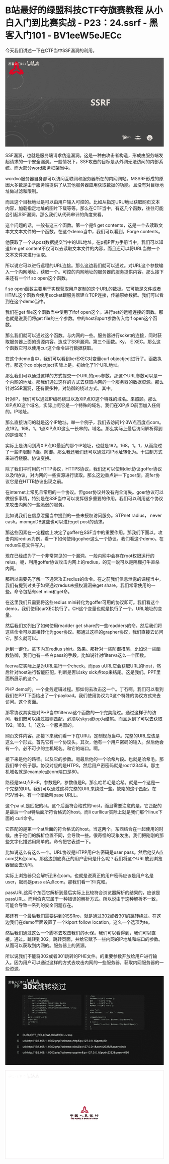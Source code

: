 # B站最好的绿盟科技CTF夺旗赛教程 从小白入门到比赛实战 - P23：24.ssrf - 黑客入门101 - BV1eeW5eJECc

今天我们讲述一下在CTF当中SSF漏洞的利用。

![](img/de0776456b20b26abe8cceb682ef26cb_1.png)

SSF漏洞，也就是服务端请求伪造漏洞。这是一种由攻击者构造，形成由服务端发起请求的一个安全漏洞。一般情况下，SSF攻击的目标是从外网无法访问的内部系统。而大部分word服务框架当中。

wordvo服务器自身都可以访问互联网和服务器所在的内网网站。MSSRF形成的原因大多数是由于服务端提供了从其他服务器应用获取数据的功能。且没有对目标地址做过滤和限制。

而且这个目标地址是可以由用户输入可控的。比如从指定URU地址获取网页文本内容，加载指定地址的图片下载等等。那么在CTF当中，有这几个函数，往往可能会引起SSF漏洞。那么我们从代码审计的角度来看。

这个问题的话，一般有这三个函数。第一个是fi get contents，这是一个去读取文本文文本文件的一个函数。在这个demo当中，我们可以看到。Forge contents。

他获取了一个从post数据提交当中的UIL地址。在p视P官方手册当中，我们可以知道fire get content不仅可以去读取文本文件的内容，而且还可以将URL当做一个文本文件来进行读取。

所以说它可以进行远程的URL连接。那么这边我们就可以通过。对URL这个参数输入一个内网地址，获取一个。可控的内网地址的服务器的服务提供内容。那么接下来还有一个if so open这个函数。

f so open函数主要用于实现获取用户定制的这个URL的数据。它可能是文件或者HTML这个函数会使用socket跟服务器建立TCP连接，传输原始数据。我们可以看到在这个demo当中。

我们在get file这个函数当中使用了ifof open这个。进行set的远程连接的函数。那也就是说我们将get file的三个参数。中的host和port参数传入给if open这个函数。

那么我们就可以通过这个函数。与内网的一些。服务器进行scket的连接，同时获取服务器上面的资源内容。造成了SSR漏洞。第三个函数。Ky， E XEC。那么这个函数它可以使用cur这个命令进行数据获取。

在这个demo当中，我们可以看到kerEXEC对变量curl objectject进行了。函数执行。那这个co objectject实际上是。初始化了1个URL地址。

那么我们可以通过这样的方式提交一个URL的pos参数。那这个URL参数可以是一个内网的地址。那我们通过这样的方式去获取内网的一个服务器的数据资源。那么针对SSR漏洞，还有很多种。对防御的绕过方式。其中。

针对IP，我们可以通过IP编码绕过以及XIP点IO这个特殊的域名。来照顾。那么XIP点IO这个域名，实际上呃它是一个特殊的域名。我们在XIP点IO前面加入任何的。IP地址。

那么直接访问的就是这个IP地址。举一个例子，我们去访问1个3W点百度点com。点192。168。1。1点XIP点IO这么一长串的。域名。那么实际上最后访问解析得到的是谁呢？

实际上是访问到离XIP点IO最近的那个IP地址，也就是192。168。1。1，从而绕过了一些IP限制IP绕。防御。那么我还我们还可以通过将IP地址转化为。十进制方式来进行绕股。协议变换。

除了我们平时用的HTTP协议，HTTPS协议，我们还可以使用dict协议goffer协议以及fi协议，对内网的一些资源进行读取。那么这边重点讲一下goer型。高fer协议它是在HTTB协议出现之前。

在internet上常见且常用的一个协议。但goer协议并没有完全消失。goer协议可以做很多事情，特别是在SSF当中可以发挥很多重要的作用。我们可以利用这个协议来攻击内网的一些脆弱的服务。

比如说我们在信息泄露当中提到的一些未授权访问服务。STPnet radius， never cash。momgoDB这些也可以进行get post的请求。

那这些因素在一定程度上决定了goffer在SSF当中的重要作用。那我们下面以。攻击内网redius为例，看一下如何使用gopher这么一个协议。我们看这个demo。在redus任意文件写入。

现在已经成为了一个非常常见的一个漏洞。一般内网中会存在root权限运行的reius。呃，利用goffer协议攻击内网上的redius，的无一说可以是隔栅打牛直杀内网。

那所以需要先了解一下通常攻击redius的命令。在之前我们信息泄露的课程当中，我们有提到过关于如果通过redus未授权漏洞来get share。我们常常使用的一些。命令包括有set mini和get命。

在这里我们只需要将这些redius mini转化为goffer可用的协议即可。我们看这个demo，我们使用curXEC执行了。CH这个变量也就是执行了一个。URL地址的变量。

然后我们又列出了如何使用readder get share的一些readders的命。然后我们将这些命令可以直接转化为goer协议。那通过这样的grapher协议，我们直接去访问它，那么就可以。

达到一键化。拿下内瓦redius shirt。效果。那针对一些防御措施，比如说一些函数防御，我们也有一些白pass的手段。比如说针对filterva这么一个函数。

feerva它实际上是对URL进行一个check。而pas uURL它会获取URL的host，然后针对host进行智能匹配。判断是否以sky sick点top来结尾。这是我们。PPT里面所展示的这个。

PHP demo的。一个业务逻辑过程。那如何去攻击这一个。丁冇啊。我们可以看到我们在PPT下面给出了一个payload。我们使用协议为0这个特殊的协议方式来去访问。这个页面。

那零协议其实是对PHP当中filterva这个函数的一个完美绕过。通过这样子的访问，我们既可以绕过振则匹配，必须以skys点top为结尾。而且达到了可以去获取192。168。1。1这么一个服务器的。

网页文件内容。那接下来我们看一下在URU。定制规范当中。完整的URL应该是这么一个形式。首先它有一个协议头。其次，他有一个用户密码的输入。然后他会有一个。必不可少的主机域名。和它的端口。啊。

接下来是他的路径。以及它的参数。呃最后他的一个哈希片段。也就是哈希毛。那我们举个例子那。协议对应的是HTPS，然后用户密密码就是root123456。那主机域名就是example点com端口是80。

路径是test点PHP。参数是P，参数值是B。那么哈希毛是哈希。就是一个这是一个完整的UR。我们可以通过这种完整的URL来绕过一些。缺陷的这个匹配。在PSV当中。有一个函数叫pase URLL。

这个pa uL是匹配的at。这个后面符合格式的host，而且需要注意的是，它匹配的是最后一个at特后面所符合格式的host。而li curllicur实际上就是我们那个linux下面的 curl命令。

它匹配的是第一个at后面的符合格式的host。当这两个。东西结合在一起使用的时候，由于他们的解析位置不同，会导致一些。很奇怪的现象发生。我们把刚刚的那些文字化描述用简单的。命令把它表述一下。

比如说这么有这么一个。URL协议是HTPP用户名密码是user pass。然后他艾A点com艾B点com。那这边到底真正的用户密码是什么呢？我们将这个URL放到浏览器里面去访问。

实际上浏览器只会解析到B点com。也就是说真正的用户密码应该是用户名是user，密码是pass atA点com。那我们看一下li克和。

passURL这两个东西它解析到最后实际上比较符合浏览器解析的结果的，应该是passURL。而利伯克它属于一种错误的解析方式。所以说由于这种解析不一致，可能会导致一系列的安全问题存在。

那还有一个最后我们需要讲到的SSRro，就是通过302或者301的跳转绕过。在这边我们在demo里面设置了一个kiport follow location，这么一个选项为te。

然后我们通过这么一个脚本去攻击我们的de保。我们可以看得到，我们可以直接。通过。跳转到302。跳转页面，并给它赋予一些内网的IP地址和端口的参数。从而可以获取到内网的。服务器上的资源。

所以说我们不能将302或者301跳转的PHE文件。的重要参数开放给用户进行输入。因为用户可以通过这样的方式去攻击内网的一些服务器，获取内网服务器的一些资源。



![](img/de0776456b20b26abe8cceb682ef26cb_3.png)

![](img/de0776456b20b26abe8cceb682ef26cb_4.png)